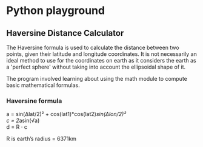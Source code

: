 # Python playground
## Haversine Distance Calculator

The Haversine formula is used to calculate the distance between two points, given their latitude and longitude coordinates. It is not necessarily an ideal method to use for the coordinates on earth as it considers the earth as a 'perfect sphere' without taking into account the ellipsoidal shape of it. 

The program involved learning about using the math module to compute basic mathematical formulas. 

### Haversine formula

a = sin(&#916;lat/2)&sup2; + cos(lat1)*cos(lat2)*sin(&#916;lon/2)&sup2;<br>
c = 2*asin(&Sqrt;a)<br>
d = R ⋅ c 

R is earth’s radius = 6371km